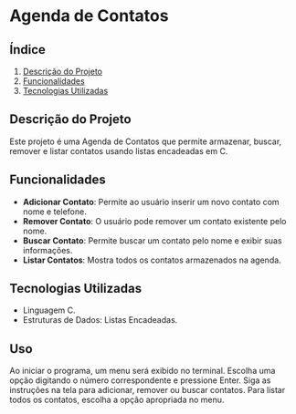 # Agenda de Contatos

## Índice

1. [Descrição do Projeto](#descrição-do-projeto)
2. [Funcionalidades](#funcionalidades)
3. [Tecnologias Utilizadas](#tecnologias-utilizadas)
## Descrição do Projeto

Este projeto é uma Agenda de Contatos que permite armazenar, buscar, remover e listar contatos usando listas encadeadas em C.

## Funcionalidades

- **Adicionar Contato**: Permite ao usuário inserir um novo contato com nome e telefone.
- **Remover Contato**: O usuário pode remover um contato existente pelo nome.
- **Buscar Contato**: Permite buscar um contato pelo nome e exibir suas informações.
- **Listar Contatos**: Mostra todos os contatos armazenados na agenda.

## Tecnologias Utilizadas

- Linguagem C.
- Estruturas de Dados: Listas Encadeadas.

## Uso
Ao iniciar o programa, um menu será exibido no terminal.
Escolha uma opção digitando o número correspondente e pressione Enter.
Siga as instruções na tela para adicionar, remover ou buscar contatos.
Para listar todos os contatos, escolha a opção apropriada no menu.
